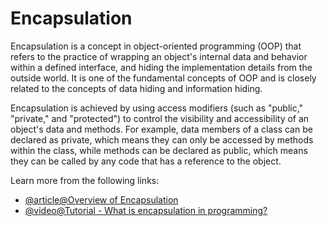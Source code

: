 # Encapsulation

Encapsulation is a concept in object-oriented programming (OOP) that refers to the practice of wrapping an object's internal data and behavior within a defined interface, and hiding the implementation details from the outside world. It is one of the fundamental concepts of OOP and is closely related to the concepts of data hiding and information hiding.

Encapsulation is achieved by using access modifiers (such as "public," "private," and "protected") to control the visibility and accessibility of an object's data and methods. For example, data members of a class can be declared as private, which means they can only be accessed by methods within the class, while methods can be declared as public, which means they can be called by any code that has a reference to the object.

Learn more from the following links:

- [@article@Overview of Encapsulation](https://en.wikipedia.org/wiki/Encapsulation_(computer_programming))
- [@video@Tutorial - What is encapsulation in programming?](https://www.youtube.com/watch?v=sNKKxc4QHqA)
